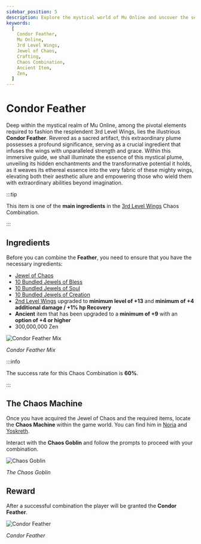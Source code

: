 ```yaml
---
sidebar_position: 5
description: Explore the mystical world of Mu Online and uncover the secrets of the Condor Feather, a sacred artifact crucial for crafting the resplendent 3rd Level Wings. Learn about its hidden enchantments, transformative potential, and its role in empowering adventurers with extraordinary abilities.
keywords:
  [
    Condor Feather,
    Mu Online,
    3rd Level Wings,
    Jewel of Chaos,
    Crafting,
    Chaos Combination,
    Ancient Item,
    Zen,
  ]
---
```


# Condor Feather

Deep within the mystical realm of Mu Online, among the pivotal elements required to fashion the resplendent 3rd Level Wings, lies the illustrious **Condor Feather**. Revered as a sacred artifact, this extraordinary plume possesses a profound significance, serving as a crucial ingredient that infuses the wings with unparalleled strength and grace. Within this immersive guide, we shall illuminate the essence of this mystical plume, unveiling its hidden enchantments and the transformative potential it holds, as it weaves its ethereal essence into the very fabric of these mighty wings, elevating both their aesthetic allure and empowering those who wield them with extraordinary abilities beyond imagination.

:::tip

This item is one of the **main ingredients** in the [3rd Level Wings](/crafting/wings/third-level-wings) Chaos Combination.

:::

## Ingredients

Before you can combine the **Feather**, you need to ensure that you have the necessary ingredients:

- [Jewel of Chaos](/items/jewels/regular-jewels/jewel-of-chaos)
- [10 Bundled Jewels of Bless](/items/jewels/regular-jewels/jewel-of-bless)
- [10 Bundled Jewels of Soul](/items/jewels/regular-jewels/jewel-of-soul)
- [10 Bundled Jewels of Creation](/items/jewels/regular-jewels/jewel-of-creation)
- [2nd Level Wings](/crafting/wings/second-level-wings) upgraded to **minimum level of +13** and **minimum of +4 additional damage / +1% hp Recovery**
- **Ancient** item that has been upgraded to a **minimum of +9** with an **option of +4 or higher**
- 300,000,000 Zen

![Condor Feather Mix](/img/crafting/condor-feather.png)

_Condor Feather Mix_

:::info

The success rate for this Chaos Combination is **60%**.

:::

## The Chaos Machine

Once you have acquired the Jewel of Chaos and the required items, locate the **Chaos Machine** within the game world. You can find him in [Noria](/maps/noria) and [Yoskreth](/maps/yoskreth).

Interact with the **Chaos Goblin** and follow the prompts to proceed with your combination.

![Chaos Goblin](/img/crafting/chaos-goblin.png)

_The Chaos Goblin_

## Reward

After a successful combination the player will be granted the **Condor Feather**.

![Condor Feather](/img/items/others/condor-feather.png)

_Condor Feather_
